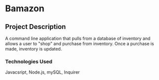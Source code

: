 # Bamazon

## Project Description

A command line application that pulls from a database of inventory and allows a user to "shop" and purchase from inventory. Once a purchase is made, inventory is updated.

### Technologies Used

Javacsript, Node.js, mySQL, Inquirer 
